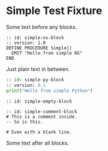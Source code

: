 # Simple Test Fixture

Some text before any blocks.

```neuroscript
:: id: simple-ns-block
:: version: 1.0
DEFINE PROCEDURE Simple()
  EMIT "Hello from simple NS"
END
```

Just plain text in between.

```python
:: id: simple-py-block
:: version: 0.1
print("Hello from simple Python")
```

```text
:: id: simple-empty-block
```

```text
:: id: simple-comment-block
# This is a comment inside.
-- So is this.

# Even with a blank line.
```

Some text after all blocks.